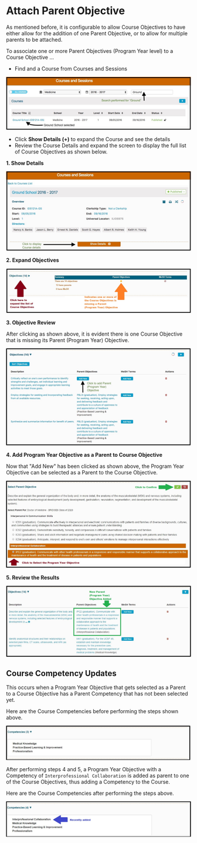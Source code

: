 # Attach Parent Objective

As mentioned before, it is configurable to allow Course Objectives to have either allow for the addition of one Parent Objective, or to allow for multiple parents to be attached.&#x20;

To associate one or more Parent Objectives (Program Year level) to a Course Objective ...

* Find and a Course from Courses and Sessions

![Select Course](../../images/course_objectives/search_for_course.jpg)

* Click **Show Details (+)** to expand the Course and see the details
* Review the Course Details and expand the screen to display the full list of Course Objectives as shown below.

**1. Show Details**

![Show Details](../../images/course_objectives/add_course_parent_obj.jpg)

**2. Expand Objectives**

![Expand Objectives](../../images/course_objectives/add_course_parent_obj2.jpg)

**3. Objective Review**

After clicking as shown above, it is evident there is one Course Objective that is missing its Parent (Program Year) Objective.

![Objective Review](../../images/course_objectives/add_course_parent_obj3.jpg)

**4. Add Program Year Objective as a Parent to Course Objective**

Now that "Add New" has been clicked as shown above, the Program Year Objective can be selected as a Parent to the Course Objective.

![Add Program Year Objective](../../images/course_objectives/add_course_parent_obj4.jpg)

**5. Review the Results**

![Review the Results](../../images/course_objectives/add_course_parent_obj5.jpg)

## Course Competency Updates

This occurs when a Program Year Objective that gets selected as a Parent to a Course Objective has a Parent Competency that has not been selected yet.

Here are the Course Competencies before performing the steps shown above.

![Course Competencies (before)](../../images/course_objectives/course_competencies_pre.jpg)

After performing steps 4 and 5, a Program Year Objective with a Competency of `Interprofessional Collaboration` is added as parent to one of the Course Objectives, thus adding a Competency to the Course.

Here are the Course Competencies after performing the steps above.

![Course Competencies (after)](../../images/course_objectives/course_competencies_post.jpg)
